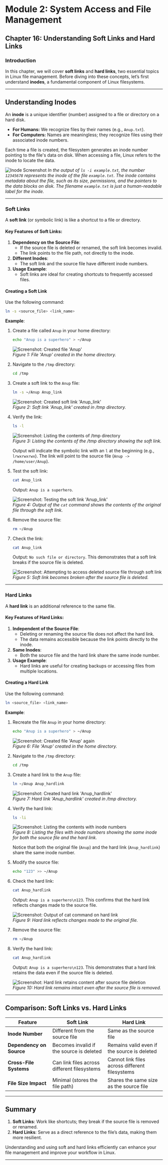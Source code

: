 # **Module 2: System Access and File Management**

## **Chapter 16: Understanding Soft Links and Hard Links**

### **Introduction**  
In this chapter, we will cover **soft links** and **hard links**, two essential topics in Linux file management. Before diving into these concepts, let’s first understand **inodes**, a fundamental component of Linux filesystems.

---

## **Understanding Inodes**

An **inode** is a unique identifier (number) assigned to a file or directory on a hard disk.

- **For Humans:** We recognize files by their names (e.g., `Anup.txt`).
- **For Computers:** Names are meaningless; they recognize files using their associated inode numbers.

Each time a file is created, the filesystem generates an inode number pointing to the file's data on disk. When accessing a file, Linux refers to the inode to locate the data.

![Inode Screenshot](path/to/your/screenshot.png)
*In the output of `ls -i example.txt`, the number `12345678` represents the inode of the file `example.txt`. The inode contains metadata about the file, such as its size, permissions, and the pointers to the data blocks on disk. The filename `example.txt` is just a human-readable label for the inode.*

---

### **Soft Links**

A **soft link** (or symbolic link) is like a shortcut to a file or directory.

#### **Key Features of Soft Links**:

1. **Dependency on the Source File**:
   - If the source file is deleted or renamed, the soft link becomes invalid.
   - The link points to the file path, not directly to the inode.
2. **Different Inodes**:
   - The soft link and the source file have different inode numbers.
3. **Usage Example**:
   - Soft links are ideal for creating shortcuts to frequently accessed files.

#### **Creating a Soft Link**

Use the following command:
```bash
ln -s <source_file> <link_name>
```

**Example**:

1. Create a file called `Anup` in your home directory:
   ```bash
   echo "Anup is a superhero" > ~/Anup
   ```

   ![Screenshot: Created file 'Anup'](screenshot-placeholder)  
   *Figure 1: File 'Anup' created in the home directory.*

2. Navigate to the `/tmp` directory:
   ```bash
   cd /tmp
   ```

3. Create a soft link to the `Anup` file:
   ```bash
   ln -s ~/Anup Anup_link
   ```

   ![Screenshot: Created soft link 'Anup_link'](screenshot-placeholder)  
   *Figure 2: Soft link 'Anup_link' created in /tmp directory.*

4. Verify the link:
   ```bash
   ls -l
   ```

   ![Screenshot: Listing the contents of /tmp directory](screenshot-placeholder)  
   *Figure 3: Listing the contents of the /tmp directory showing the soft link.*

   Output will indicate the symbolic link with an `l` at the beginning (e.g., `lrwxrwxrwx`). The link will point to the source file (`Anup -> /home/user/Anup`).

5. Test the soft link:
   ```bash
   cat Anup_link
   ```

   Output: `Anup is a superhero`.

   ![Screenshot: Testing the soft link 'Anup_link'](screenshot-placeholder)  
   *Figure 4: Output of the `cat` command shows the contents of the original file through the soft link.*

6. Remove the source file:
   ```bash
   rm ~/Anup
   ```

7. Check the link:
   ```bash
   cat Anup_link
   ```

   Output: `No such file or directory`. This demonstrates that a soft link breaks if the source file is deleted.

   ![Screenshot: Attempting to access deleted source file through soft link](screenshot-placeholder)  
   *Figure 5: Soft link becomes broken after the source file is deleted.*

---

### **Hard Links**

A **hard link** is an additional reference to the same file.

#### **Key Features of Hard Links**:

1. **Independent of the Source File**:
   - Deleting or renaming the source file does not affect the hard link.
   - The data remains accessible because the link points directly to the inode.
2. **Same Inodes**:
   - Both the source file and the hard link share the same inode number.
3. **Usage Example**:
   - Hard links are useful for creating backups or accessing files from multiple locations.

#### **Creating a Hard Link**

Use the following command:
```bash
ln <source_file> <link_name>
```

**Example**:

1. Recreate the file `Anup` in your home directory:
   ```bash
   echo "Anup is a superhero" > ~/Anup
   ```

   ![Screenshot: Created file 'Anup' again](screenshot-placeholder)  
   *Figure 6: File 'Anup' created in the home directory.*

2. Navigate to the `/tmp` directory:
   ```bash
   cd /tmp
   ```

3. Create a hard link to the `Anup` file:
   ```bash
   ln ~/Anup Anup_hardlink
   ```

   ![Screenshot: Created hard link 'Anup_hardlink'](screenshot-placeholder)  
   *Figure 7: Hard link 'Anup_hardlink' created in /tmp directory.*

4. Verify the hard link:
   ```bash
   ls -li
   ```

   ![Screenshot: Listing the contents with inode numbers](screenshot-placeholder)  
   *Figure 8: Listing the files with inode numbers showing the same inode for both the source file and the hard link.*

   Notice that both the original file (`Anup`) and the hard link (`Anup_hardlink`) share the same inode number.

5. Modify the source file:
   ```bash
   echo "123" >> ~/Anup
   ```

6. Check the hard link:
   ```bash
   cat Anup_hardlink
   ```

   Output: `Anup is a superhero\n123`. This confirms that the hard link reflects changes made to the source file.

   ![Screenshot: Output of `cat` command on hard link](screenshot-placeholder)  
   *Figure 9: Hard link reflects changes made to the original file.*

7. Remove the source file:
   ```bash
   rm ~/Anup
   ```

8. Verify the hard link:
   ```bash
   cat Anup_hardlink
   ```

   Output: `Anup is a superhero\n123`. This demonstrates that a hard link retains the data even if the source file is deleted.

   ![Screenshot: Hard link retains content after source file deletion](screenshot-placeholder)  
   *Figure 10: Hard link remains intact even after the source file is removed.*

---

## **Comparison: Soft Links vs. Hard Links**

| **Feature**             | **Soft Link**                                | **Hard Link**                                |
|-------------------------|----------------------------------------------|----------------------------------------------|
| **Inode Number**        | Different from the source file               | Same as the source file                      |
| **Dependency on Source**| Becomes invalid if the source is deleted     | Remains valid even if the source is deleted  |
| **Cross-File Systems**  | Can link files across different filesystems  | Cannot link files across different filesystems |
| **File Size Impact**    | Minimal (stores the file path)               | Shares the same size as the source file      |

---

## **Summary**

1. **Soft Links**: Work like shortcuts; they break if the source file is removed or renamed.
2. **Hard Links**: Serve as a direct reference to the file’s data, making them more resilient.

Understanding and using soft and hard links efficiently can enhance your file management and improve your workflow in Linux.

---
